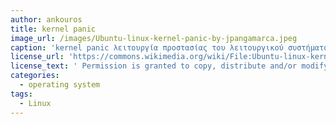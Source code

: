 ```yaml
---
author: ankouros
title: kernel panic
image_url: /images/Ubuntu-linux-kernel-panic-by-jpangamarca.jpeg
caption: 'kernel panic λειτουργία προστασίας του λειτουργικού συστήματος σε περίπτωση σφάλματος αυτού'
license_url: 'https://commons.wikimedia.org/wiki/File:Ubuntu-linux-kernel-panic-by-jpangamarca.JPG'
license_text: '	Permission is granted to copy, distribute and/or modify this document under the terms of the GNU Free Documentation License, Version 1.2 or any later version published by the Free Software Foundation; with no Invariant Sections, no Front-Cover Texts, and no Back-Cover Texts. A copy of the license is included in the section entitled GNU Free Documentation License.'
categories:
  - operating system
tags:
  - Linux
---
```

